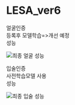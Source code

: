 # LESA_ver6

얼굴인증<br/>등록후 모델학습=>개선 예정<br/>성능

![최종 얼굴 성능](https://user-images.githubusercontent.com/104988924/217459678-ae9b8055-645b-4bf7-ae87-f555f9fe153a.png)

입술인증<br/>사전학습모델 사용<br/>성능

![최종 입술 성능](https://user-images.githubusercontent.com/104988924/217459816-1e18e3f3-d0d0-4569-b0f6-5dfa56140ca4.png)
